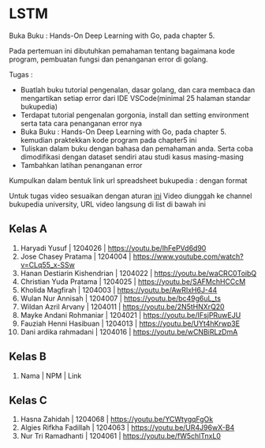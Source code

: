 # LSTM
Buka Buku : Hands-On Deep Learning with Go, pada chapter 5.

Pada pertemuan ini dibutuhkan pemahaman tentang bagaimana kode program, pembuatan fungsi dan penanganan error di golang.

Tugas :
* Buatlah buku tutorial pengenalan, dasar golang, dan cara membaca dan mengartikan setiap error dari IDE VSCode(minimal 25 halaman standar bukupedia)
* Terdapat tutorial pengenalan gorgonia, install dan setting environment serta tata cara penanganan error nya
* Buka Buku : Hands-On Deep Learning with Go, pada chapter 5. kemudian praktekkan kode program pada chapter5 ini
* Tuliskan dalam buku dengan bahasa dan pemahaman anda. Serta coba dimodifikasi dengan dataset sendiri atau studi kasus masing-masing
* Tambahkan latihan penanganan error

Kumpulkan dalam bentuk link url spreadsheet bukupedia : dengan format

Untuk tugas video sesuaikan dengan aturan [ini](https://kampus.awangga.net/standar/standar-konten-bukupedia-university)
Video diunggah ke channel bukupedia university, URL video langsung di list di bawah ini
## Kelas A
1. Haryadi Yusuf | 1204026 | https://youtu.be/lhFePVd6d90
2. Jose Chasey Pratama | 1204004 |  https://www.youtube.com/watch?v=CLq55_x-SSw
3. Hanan Destiarin Kishendrian | 1204022 | https://youtu.be/waCRC0ToibQ 
4. Christian Yuda Pratama | 1204025 | https://youtu.be/SAFMchHCCcM
5. Kholida Magfirah | 1204003 | https://youtu.be/AwRIxH6J-44
6. Wulan Nur Annisah | 1204007 | https://youtu.be/bc49g6uL_ts
7. Wildan Azril Arvany | 1204011 | https://youtu.be/2N5tHNXrQ20
8. Mayke Andani Rohmaniar | 1204021 | https://youtu.be/IFsjPRuwEJU
9. Fauziah Henni Hasibuan | 1204013 | https://youtu.be/UYt4hKrwp3E
10. Dani ardika rahmadani | 1204016 | https://youtu.be/wCNBiRLzDmA
## Kelas B
1. Nama | NPM | Link

## Kelas C
1. Hasna Zahidah | 1204068 | https://youtu.be/YCWtygqFgOk
2. Algies Rifkha Fadillah | 1204063 | https://youtu.be/UR4J96wX-B4
3. Nur Tri Ramadhanti | 1204061 | https://youtu.be/fW5chlTnxL0
